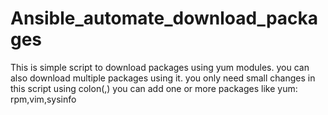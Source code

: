 # Ansible_automate_download_packages
This is simple script to download packages using yum modules.
you can also download multiple packages using it.
you only need small changes in this script 
using  colon(,) you can add one or more packages
like yum: rpm,vim,sysinfo

